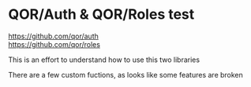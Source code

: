 # QOR/Auth & QOR/Roles test

https://github.com/qor/auth  
https://github.com/qor/roles  


This is an effort to understand how to use this two libraries

There are a few custom fuctions, as looks like some features are broken
